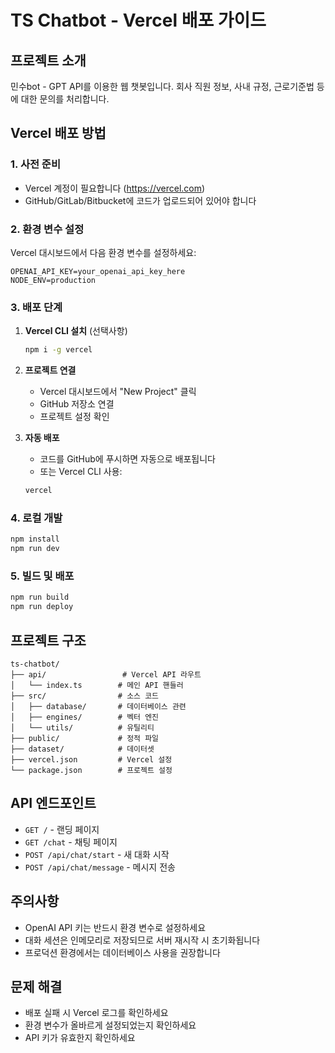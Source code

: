 # TS Chatbot - Vercel 배포 가이드

## 프로젝트 소개
민수bot - GPT API를 이용한 웹 챗봇입니다. 회사 직원 정보, 사내 규정, 근로기준법 등에 대한 문의를 처리합니다.

## Vercel 배포 방법

### 1. 사전 준비
- Vercel 계정이 필요합니다 (https://vercel.com)
- GitHub/GitLab/Bitbucket에 코드가 업로드되어 있어야 합니다

### 2. 환경 변수 설정
Vercel 대시보드에서 다음 환경 변수를 설정하세요:

```
OPENAI_API_KEY=your_openai_api_key_here
NODE_ENV=production
```

### 3. 배포 단계

1. **Vercel CLI 설치** (선택사항)
   ```bash
   npm i -g vercel
   ```

2. **프로젝트 연결**
   - Vercel 대시보드에서 "New Project" 클릭
   - GitHub 저장소 연결
   - 프로젝트 설정 확인

3. **자동 배포**
   - 코드를 GitHub에 푸시하면 자동으로 배포됩니다
   - 또는 Vercel CLI 사용:
   ```bash
   vercel
   ```

### 4. 로컬 개발
```bash
npm install
npm run dev
```

### 5. 빌드 및 배포
```bash
npm run build
npm run deploy
```

## 프로젝트 구조
```
ts-chatbot/
├── api/                 # Vercel API 라우트
│   └── index.ts        # 메인 API 핸들러
├── src/                # 소스 코드
│   ├── database/       # 데이터베이스 관련
│   ├── engines/        # 벡터 엔진
│   └── utils/          # 유틸리티
├── public/             # 정적 파일
├── dataset/            # 데이터셋
├── vercel.json         # Vercel 설정
└── package.json        # 프로젝트 설정
```

## API 엔드포인트
- `GET /` - 랜딩 페이지
- `GET /chat` - 채팅 페이지
- `POST /api/chat/start` - 새 대화 시작
- `POST /api/chat/message` - 메시지 전송

## 주의사항
- OpenAI API 키는 반드시 환경 변수로 설정하세요
- 대화 세션은 인메모리로 저장되므로 서버 재시작 시 초기화됩니다
- 프로덕션 환경에서는 데이터베이스 사용을 권장합니다

## 문제 해결
- 배포 실패 시 Vercel 로그를 확인하세요
- 환경 변수가 올바르게 설정되었는지 확인하세요
- API 키가 유효한지 확인하세요 